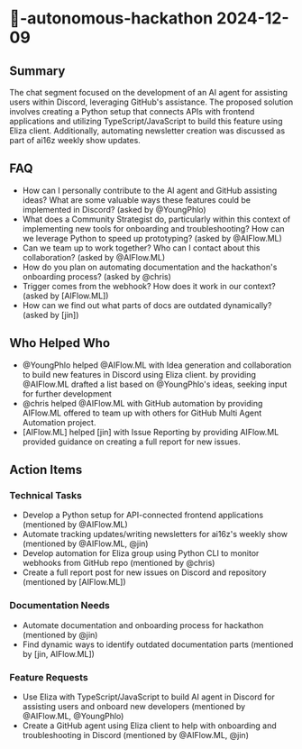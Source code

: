 # 🌱-autonomous-hackathon 2024-12-09

## Summary

The chat segment focused on the development of an AI agent for assisting users within Discord, leveraging GitHub's assistance. The proposed solution involves creating a Python setup that connects APIs with frontend applications and utilizing TypeScript/JavaScript to build this feature using Eliza client. Additionally, automating newsletter creation was discussed as part of ai16z weekly show updates.

## FAQ

- How can I personally contribute to the AI agent and GitHub assisting ideas? What are some valuable ways these features could be implemented in Discord? (asked by @YoungPhlo)
- What does a Community Strategist do, particularly within this context of implementing new tools for onboarding and troubleshooting? How can we leverage Python to speed up prototyping? (asked by @AIFlow.ML)
- Can we team up to work together? Who can I contact about this collaboration? (asked by @AIFlow.ML)
- How do you plan on automating documentation and the hackathon's onboarding process? (asked by @chris)
- Trigger comes from the webhook? How does it work in our context? (asked by [AIFlow.ML])
- How can we find out what parts of docs are outdated dynamically? (asked by [jin])

## Who Helped Who

- @YoungPhlo helped @AIFlow.ML with Idea generation and collaboration to build new features in Discord using Eliza client. by providing @AIFlow.ML drafted a list based on @YoungPhlo's ideas, seeking input for further development
- @chris helped @AIFlow.ML with GitHub automation by providing AIFlow.ML offered to team up with others for GitHub Multi Agent Automation project.
- [AIFlow.ML] helped [jin] with Issue Reporting by providing AIFlow.ML provided guidance on creating a full report for new issues.

## Action Items

### Technical Tasks

- Develop a Python setup for API-connected frontend applications (mentioned by @AIFlow.ML)
- Automate tracking updates/writing newsletters for ai16z's weekly show (mentioned by @AIFlow.ML, @jin)
- Develop automation for Eliza group using Python CLI to monitor webhooks from GitHub repo (mentioned by @chris)
- Create a full report post for new issues on Discord and repository (mentioned by [AIFlow.ML])

### Documentation Needs

- Automate documentation and onboarding process for hackathon (mentioned by @jin)
- Find dynamic ways to identify outdated documentation parts (mentioned by [jin, AIFlow.ML])

### Feature Requests

- Use Eliza with TypeScript/JavaScript to build AI agent in Discord for assisting users and onboard new developers (mentioned by @AIFlow.ML, @YoungPhlo)
- Create a GitHub agent using Eliza client to help with onboarding and troubleshooting in Discord (mentioned by @AIFlow.ML, @jin)
